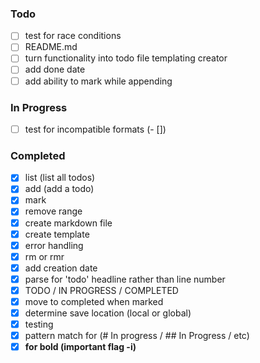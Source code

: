 ### Todo
- [ ] test for race conditions
- [ ] README.md
- [ ] turn functionality into todo file templating creator
- [ ] add done date
- [ ] add ability to mark while appending
### In Progress
- [ ] test for incompatible formats (- [])
### Completed
- [x] list (list all todos)
- [x] add (add a todo)
- [x] mark
- [x] remove range
- [x] create markdown file
- [x] create template
- [x] error handling
- [x] rm or rmr
- [x] add creation date
- [x] parse for 'todo' headline rather than line number
- [x] TODO / IN PROGRESS / COMPLETED
- [x] move to completed when marked
- [x] determine save location (local or global)
- [x] testing
- [x] pattern match for (# In progress / ## In Progress / etc)
- [x] **for bold (important flag -i)**

